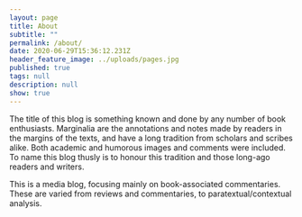 ```yaml
---
layout: page
title: About
subtitle: ""
permalink: /about/
date: 2020-06-29T15:36:12.231Z
header_feature_image: ../uploads/pages.jpg
published: true
tags: null
description: null
show: true
---
```

The title of this blog is something known and done by any number of book enthusiasts. Marginalia are the annotations and notes made by readers in the margins of the texts, and have a long tradition from scholars and scribes alike. Both academic and humorous images and comments were included. To name this blog thusly is to honour this tradition and those long-ago readers and writers.



This is a media blog, focusing mainly on book-associated commentaries. These are varied from reviews and commentaries, to paratextual/contextual analysis.